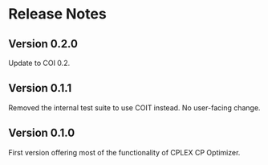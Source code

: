 Release Notes
=============

Version 0.2.0
-------------

Update to COI 0.2.


Version 0.1.1
-------------

Removed the internal test suite to use COIT instead. No user-facing change.


Version 0.1.0
-------------

First version offering most of the functionality of CPLEX CP Optimizer.
